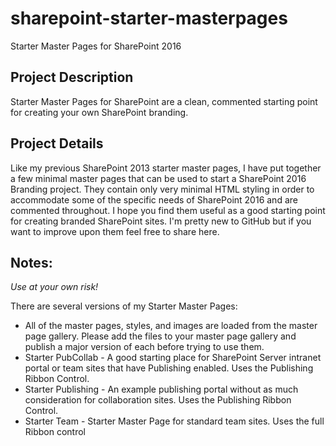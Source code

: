 # sharepoint-starter-masterpages
Starter Master Pages for SharePoint 2016

Project Description
------
Starter Master Pages for SharePoint are a clean, commented starting point for creating your own SharePoint branding. 

Project Details
------
Like my previous SharePoint 2013 starter master pages, I have put together a few minimal master pages that can be used to start a SharePoint 2016 Branding project. They contain only very minimal HTML styling in order to accommodate some of the specific needs of SharePoint 2016 and are commented throughout. I hope you find them useful as a good starting point for creating branded SharePoint sites. I'm pretty new to GitHub but if you want to improve upon them feel free to share here.

Notes:
-----
*Use at your own risk!*

There are several versions of my Starter Master Pages:
* All of the master pages, styles, and images are loaded from the master page gallery. Please add the files to your master page gallery and publish a major version of each before trying to use them.
* Starter PubCollab - A good starting place for SharePoint Server intranet portal or team sites that have Publishing enabled. Uses the Publishing Ribbon Control.
* Starter Publishing - An example publishing portal without as much consideration for collaboration sites. Uses the Publishing Ribbon Control.
* Starter Team - Starter Master Page for standard team sites. Uses the full Ribbon control
